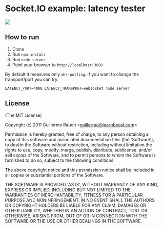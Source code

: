 # Socket.IO example: latency tester

![](http://f.cl.ly/items/1Z091c3X1M2o3U2d1S33/Image%202011.11.09%206:07:33%20PM.png)

## How to run

1. Clone
2. Run `npm install`
3. Run `node server`
4. Point your browser to `http://localhost:3000`

By default it measures only `xhr-polling`.
If you want to change the transport/port you can try:

```
LATENCY_PORT=4000 LATENCY_TRANSPORT=websocket node server
```

## License

(The MIT License)

Copyright (c) 2011 Guillermo Rauch &lt;guillermo@learnboost.com&gt;

Permission is hereby granted, free of charge, to any person obtaining
a copy of this software and associated documentation files (the
'Software'), to deal in the Software without restriction, including
without limitation the rights to use, copy, modify, merge, publish,
distribute, sublicense, and/or sell copies of the Software, and to
permit persons to whom the Software is furnished to do so, subject to
the following conditions:

The above copyright notice and this permission notice shall be
included in all copies or substantial portions of the Software.

THE SOFTWARE IS PROVIDED 'AS IS', WITHOUT WARRANTY OF ANY KIND,
EXPRESS OR IMPLIED, INCLUDING BUT NOT LIMITED TO THE WARRANTIES OF
MERCHANTABILITY, FITNESS FOR A PARTICULAR PURPOSE AND NONINFRINGEMENT.
IN NO EVENT SHALL THE AUTHORS OR COPYRIGHT HOLDERS BE LIABLE FOR ANY
CLAIM, DAMAGES OR OTHER LIABILITY, WHETHER IN AN ACTION OF CONTRACT,
TORT OR OTHERWISE, ARISING FROM, OUT OF OR IN CONNECTION WITH THE
SOFTWARE OR THE USE OR OTHER DEALINGS IN THE SOFTWARE.
